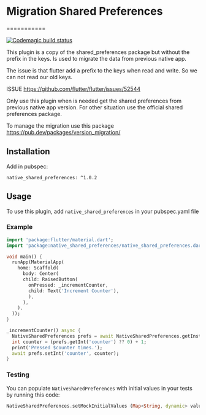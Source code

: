 # Migration Shared Preferences
===========

[![Codemagic build status](https://api.codemagic.io/apps/5e725e3a4ee7f400125dc26f/5e725e3a4ee7f400125dc26e/status_badge.svg)](https://codemagic.io/apps/5e725e3a4ee7f400125dc26f/5e725e3a4ee7f400125dc26e/latest_build)

This plugin is a copy of the shared_preferences package but without the prefix in the keys. Is used to migrate the data from previous native app.

The issue is that flutter add a prefix to the keys when read and write. So we can not read our old keys.

ISSUE
https://github.com/flutter/flutter/issues/52544

Only use this plugin when is needed get the shared preferences from previous native app version. For other situation use the official shared preferences package.

To manage the migration use this package https://pub.dev/packages/version_migration/


## Installation

Add in pubspec:

```
native_shared_preferences: ^1.0.2
```

## Usage
To use this plugin, add `native_shared_preferences` in your pubspec.yaml file

### Example

``` dart
import 'package:flutter/material.dart';
import 'package:native_shared_preferences/native_shared_preferences.dart';

void main() {
  runApp(MaterialApp(
    home: Scaffold(
      body: Center(
      child: RaisedButton(
        onPressed: _incrementCounter,
        child: Text('Increment Counter'),
        ),
      ),
    ),
  ));
}

_incrementCounter() async {
  NativeSharedPreferences prefs = await NativeSharedPreferences.getInstance();
  int counter = (prefs.getInt('counter') ?? 0) + 1;
  print('Pressed $counter times.');
  await prefs.setInt('counter', counter);
}
```

### Testing

You can populate `NativeSharedPreferences` with initial values in your tests by running this code:

```dart
NativeSharedPreferences.setMockInitialValues (Map<String, dynamic> values);
```